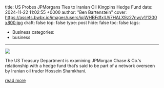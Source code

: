title: US Probes JPMorgans Ties to Iranian Oil Kingpins Hedge Fund
date: 2024-11-22 11:02:55 +0000
author: "Ben Bartenstein"
cover: https://assets.bwbx.io/images/users/iqjWHBFdfxIU/i7HALX9z27nw/v1/1200x800.jpg
draft: false
top: false
type: post
hide: false
toc: false
tags:
  - Business
categories:
  - business
---

![](https://assets.bwbx.io/images/users/iqjWHBFdfxIU/i7HALX9z27nw/v1/1200x800.jpg)

The US Treasury Department is examining JPMorgan Chase & Co.’s relationship with a hedge fund that’s said to be part of a network overseen by Iranian oil trader Hossein Shamkhani.

[read more](https://www.bloomberg.com/news/articles/2024-11-22/us-probes-jpmorgan-s-ties-to-iranian-oil-kingpin-s-hedge-fund)
